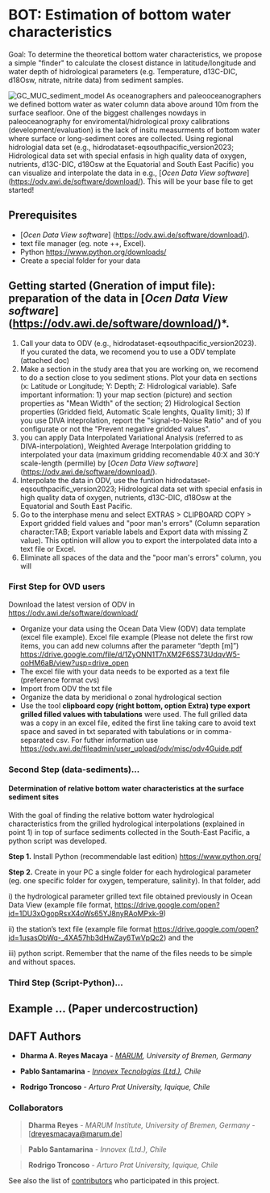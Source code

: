 # BOT: Estimation of bottom water characteristics 

Goal: To determine the theoretical bottom water characteristics, we propose a simple "finder" to calculate the closest distance in latitude/longitude and water depth of hidrological parameters (e.g. Temperature, d13C-DIC, d18Osw, nitrate, nitrite data) from sediment samples. 

![GC_MUC_sediment_model](https://user-images.githubusercontent.com/57748370/113622334-231a8e80-965d-11eb-977d-943e565c5e71.png) 
As oceanographers and paleooceanographers we defined bottom water as water column data above around 10m from the surface seafloor. 
One of the biggest challenges nowdays in paleoceanography for enviromental/hidrological proxy calibrations (development/evaluation) is the lack of insitu measurments of bottom water where surface or long-sediment cores are collected. 
Using regional hidrologial data set (e.g., hidrodataset-eqsouthpacific_version2023; Hidrological data set with special enfasis in high quality data of oxygen, nutrients, d13C-DIC, d18Osw at the Equatorial and South East Pacific) you can visualize and interpolate the data in e.g., [*Ocen Data View software*] (https://odv.awi.de/software/download/). This will be your base file to get started! 

## Prerequisites

- [*Ocen Data View software*] (https://odv.awi.de/software/download/).  
- text file manager (eg. note ++, Excel).
- Python https://www.python.org/downloads/ 
- Create a special folder for your data 

## Getting started (Gneration of imput file): preparation of the data in [*Ocen Data View software*] (https://odv.awi.de/software/download/)*.

1) Call your data to ODV (e.g., hidrodataset-eqsouthpacific_version2023). If you curated the data, we recomend you to use a ODV template (attached doc)
2) Make a section in the study area that you are working on, we recomend to do a section close to you sediment stions. Plot your data en sections (x: Latitude or Longitude; Y: Depth; Z: Hidrological variable). Safe important information: 1) your map section (picture) and section properties as "Mean Width" of the section; 2) Hidrological Section properties (Gridded field, Automatic Scale lenghts, Quality limit); 3) If you use DIVA inteprolation, report the "signal-to-Noise Ratio" and of you configurate or not the "Prevent negative gridded values". 
3)  you can apply Data Interpolated Variational Analysis (referred to as DIVA-interpolation), Weighted Average Interpolation gridding to interpolated your data (maximum gridding recomendable 40:X and 30:Y scale-length (permille) by [*Ocen Data View software*] (https://odv.awi.de/software/download/). 
4) Interpolate the data in ODV, use the funtion hidrodataset-eqsouthpacific_version2023; Hidrological data set with special enfasis in high quality data of oxygen, nutrients, d13C-DIC, d18Osw at the Equatorial and South East Pacific.
5) Go to the interphase menu and select EXTRAS > CLIPBOARD COPY > Export gridded field values and "poor man's errors" (Column separation character:TAB; Export variable labels and Export data with missing Z value). This optinion will allow you to export the interpolated data into a text file or Excel.
6) Eliminate all spaces of the data and the "poor man's errors" column, you will  

### First Step for OVD users 

Download the latest version of ODV in https://odv.awi.de/software/download/ 

- Organize your data using the Ocean Data View (ODV) data template (excel file example). Excel file example (Please not delete the first row items, you can add new columns after the parameter “depth [m]”) https://drive.google.com/file/d/1ZyONN1T7nXM2F6SS73UdqvW5-ooHM6aB/view?usp=drive_open 
- The excel file with your data needs to be exported as a text file (preference format cvs)
- Import from ODV the txt file 
- Organize the data by meridional o zonal hydrological section 
- Use the tool **clipboard copy (right bottom, option Extra) type export grilled filled values with tabulations** were used. The full grilled data was a copy in an excel file, edited the first line taking care to avoid text space and saved in txt separated with tabulations or in comma-separated csv. For futher information use https://odv.awi.de/fileadmin/user_upload/odv/misc/odv4Guide.pdf 

### Second Step (data-sediments)...

#### Determination of relative bottom water characteristics at the surface sediment sites

With the goal of finding the relative bottom water hydrological characteristics from the grilled hydrological interpolations (explained in point 1) in top of surface sediments collected in the South-East Pacific, a python script was developed. 

**Step 1.** Install Python (recommendable last edition) https://www.python.org/ 

**Step 2.** Create in your PC a single folder for each hydrological parameter (eg. one specific folder for oxygen, temperature, salinity). In that folder, add 

i) the hydrological parameter grilled text file obtained previously in Ocean Data View (example file format, https://drive.google.com/open?id=1DU3xOgopRsxX4oWs65YJ8nyRAoMPxk-9) 

ii) the station’s text file (example file format https://drive.google.com/open?id=1usasObWq-_4XA57hb3dHwZay6TwVpQc2) and the 

iii) python script. Remember that the name of the files needs to be simple and without spaces.  


### Third Step (Script-Python)...



## Example ... (Paper undercostruction)






## DAFT Authors 

* **Dharma A. Reyes Macaya** - [*MARUM*](https://www.marum.de/en/index.html)*, University of Bremen, Germany* 

* **Pablo Santamarina** - [*Innovex Tecnologías (Ltd.)*](www.innovex.cl)*, Chile*

* **Rodrigo Troncoso** - *Arturo Prat University, Iquique, Chile*



### Collaborators

> **Dharma Reyes** - *MARUM Institute, University of Bremen, Germany* - [dreyesmacaya@marum.de]

> **Pablo Santamarina** - *Innovex (Ltd.), Chile*

> **Rodrigo Troncoso** - *Arturo Prat University, Iquique, Chile*



See also the list of [contributors](https://github.com/your/project/contributors) who participated in this project.
